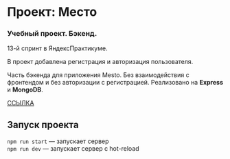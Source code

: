 # Проект: Место

### Учебный проект. Бэкенд.

13-й спринт в ЯндексПрактикуме.

В проект добавлена регистрация и авторизация пользователя.

Часть бэкенда для приложения Mesto. Без взаимодействия с фронтендом и без авторизации с регистрацией. Реализовано на **Express** и **MongoDB**.

[ССЫЛКА](https://github.com/Panfil0k/express-mesto-gha)

## Запуск проекта

`npm run start` — запускает сервер   
`npm run dev` — запускает сервер с hot-reload

